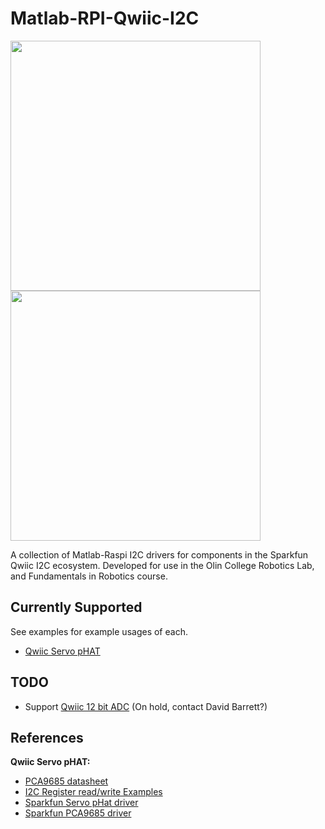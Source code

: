 # Matlab-RPI-Qwiic-I2C

<p float="left">
  <img src="https://cdn.sparkfun.com//assets/parts/1/3/8/2/7/15316-SparkFun_Servo_pHAT_for_Raspberry_Pi-01b.jpg" width="400" />
  <img src="https://cdn.sparkfun.com//assets/parts/1/3/8/5/7/15334-SparkFun_Qwiic_12_Bit_ADC_-_4_Channel__ADS1015_-01.jpg" width="400" /> 
</p>
A collection of Matlab-Raspi I2C drivers for components in the Sparkfun Qwiic I2C ecosystem. Developed for use in the Olin College Robotics Lab, and Fundamentals in Robotics course.

## Currently Supported
See examples for example usages of each.
- [Qwiic Servo pHAT](<https://www.sparkfun.com/products/15316>)
## TODO
- Support [Qwiic 12 bit ADC](<https://www.sparkfun.com/products/15334>) (On hold, contact David Barrett?) 

## References
**Qwiic Servo pHAT:**
- [PCA9685 datasheet](<https://cdn-shop.adafruit.com/datasheets/PCA9685.pdf>)
- [I2C Register read/write Examples](<https://github.com/sparkfun/Pi_Servo_Hat/tree/master/Examples>)
- [Sparkfun Servo pHat driver](<https://github.com/sparkfun/PiServoHat_Py>)
- [Sparkfun PCA9685 driver](<https://github.com/sparkfun/Qwiic_PCA9685_Py>)